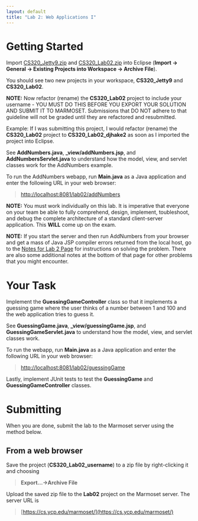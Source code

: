 ```yaml
---
layout: default
title: "Lab 2: Web Applications I"
---
```


Getting Started
===============

Import [CS320\_Jetty9.zip](CS320_Jetty9.zip) and [CS320\_Lab02.zip](CS320_Lab02.zip) into Eclipse (**Import &rarr; General &rarr; Existing Projects into Workspace &rarr; Archive File**).

You should see two new projects in your workspace, **CS320\_Jetty9** and **CS320\_Lab02**.

**NOTE:** Now refactor (rename) the **CS320\_Lab02** project to include your username - YOU MUST DO THIS BEFORE YOU EXPORT YOUR SOLUTION AND SUBMIT IT TO MARMOSET.  Submissions that DO NOT adhere to that guideline will not be graded until they are refactored and resubmitted.

Example: If I was submitting this project, I would refactor (rename) the **CS320_Lab02** project to **CS320\_Lab02\_djhake2** as soon as I imported the project into Eclipse.

See **AddNumbers.java**, **\_view/addNumbers.jsp**, and **AddNumbersServlet.java** to understand how the model, view, and servlet classes work for the AddNumbers example.

To run the AddNumbers webapp, run **Main.java** as a Java application and enter the following URL in your web browser:

> [http://localhost:8081/lab02/addNumbers](http://localhost:8081/lab02/addNumbers)

**NOTE:** You must work individually on this lab.  It is imperative that everyone on your team be able to fully comprehend, design, implement, toubleshoot, and debug the complete architecture of a standard client-server application.  This **WILL** come up on the exam.

**NOTE:** If you start the server and then run AddNumbers from your browser and get a mass of Java JSP compiler errors returned from the local host, go to the [Notes for Lab 2 Page](lab02_notes.html) for instructions on solving the problem.  There are also some additional notes at the bottom of that page for other problems that you might encounter.

Your Task
=========

Implement the **GuessingGameController** class so that it implements a guessing game where the user thinks of a number between 1 and 100 and the web application tries to guess it.

See **GuessingGame.java**, **\_view/guessingGame.jsp**, and **GuessingGameServlet.java** to understand how the model, view, and servlet classes work.

To run the webapp, run **Main.java** as a Java application and enter the following URL in your web browser:

> [http://localhost:8081/lab02/guessingGame](http://localhost:8081/lab02/guessingGame)

Lastly, implement JUnit tests to test the **GuessingGame** and **GuessingGameController** classes.


Submitting
==========

When you are done, submit the lab to the Marmoset server using the method below.


From a web browser
------------------

Save the project (**CS320\_Lab02\_username**) to a zip file by right-clicking it and choosing

> **Export...&rarr;Archive File**

Upload the saved zip file to the **Lab02** project on the Marmoset server. The server URL is

> [https://cs.ycp.edu/marmoset/](https://cs.ycp.edu/marmoset/)

